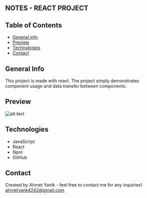 ## NOTES - REACT PROJECT

## Table of Contents

- [General info](#general-info)
- [Preview](#preview)
- [Technologies](#technologies)
- [Contact](#contact)

## General Info

This project is made with react. The project simply demonstrates component usage and data transfer between components.

## Preview

![alt text](Notes/src/images/notes.gif)


## Technologies

- JavaScript
- React
- Npm
- GitHub

## Contact

Created by Ahmet Yanik - feel free to contact me for any inquiries!
ahmetyank4242@gmail.com
